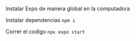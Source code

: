 Instalar Expo de manera global en la computadora

Instalar dependencias 
`npm i`

Correr el codigo 
`npx expo start`
